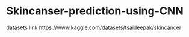 # Skincanser-prediction-using-CNN
datasets link
https://www.kaggle.com/datasets/tsaideepak/skincancer
